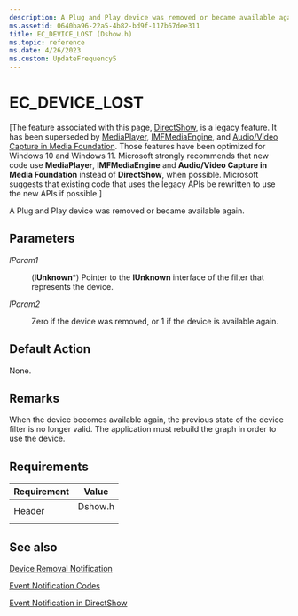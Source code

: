 ```yaml
---
description: A Plug and Play device was removed or became available again.
ms.assetid: 0640ba96-22a5-4b82-bd9f-117b67dee311
title: EC_DEVICE_LOST (Dshow.h)
ms.topic: reference
ms.date: 4/26/2023
ms.custom: UpdateFrequency5
---
```


# EC\_DEVICE\_LOST

\[The feature associated with this page, [DirectShow](/windows/win32/directshow/directshow), is a legacy feature. It has been superseded by [MediaPlayer](/uwp/api/Windows.Media.Playback.MediaPlayer), [IMFMediaEngine](/windows/win32/api/mfmediaengine/nn-mfmediaengine-imfmediaengine), and [Audio/Video Capture in Media Foundation](windows/win32/medfound/audio-video-capture-in-media-foundation). Those features have been optimized for Windows 10 and Windows 11. Microsoft strongly recommends that new code use **MediaPlayer**, **IMFMediaEngine** and **Audio/Video Capture in Media Foundation** instead of **DirectShow**, when possible. Microsoft suggests that existing code that uses the legacy APIs be rewritten to use the new APIs if possible.\]

A Plug and Play device was removed or became available again.

## Parameters

<dl> <dt>

<span id="lParam1"></span><span id="lparam1"></span><span id="LPARAM1"></span>*lParam1*
</dt> <dd>

(**IUnknown**\*) Pointer to the **IUnknown** interface of the filter that represents the device.

</dd> <dt>

<span id="lParam2"></span><span id="lparam2"></span><span id="LPARAM2"></span>*lParam2*
</dt> <dd>

Zero if the device was removed, or 1 if the device is available again.

</dd> </dl>

## Default Action

None.

## Remarks

When the device becomes available again, the previous state of the device filter is no longer valid. The application must rebuild the graph in order to use the device.

## Requirements



| Requirement | Value |
|-------------------|------------------------------------------------------------------------------------|
| Header<br/> | <dl> <dt>Dshow.h</dt> </dl> |



## See also

<dl> <dt>

[Device Removal Notification](device-removal-notification.md)
</dt> <dt>

[Event Notification Codes](event-notification-codes.md)
</dt> <dt>

[Event Notification in DirectShow](event-notification-in-directshow.md)
</dt> </dl>

 

 





